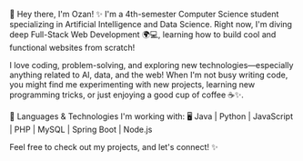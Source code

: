 🌟 Hey there, I'm Ozan! ✨
I'm a 4th-semester Computer Science student specializing in Artificial Intelligence and Data Science. Right now, I'm diving deep Full-Stack Web Development 🌍💻, learning how to build cool and functional websites from scratch!

I love coding, problem-solving, and exploring new technologies—especially anything related to AI, data, and the web! When I'm not busy writing code, you might find me experimenting with new projects, learning new programming tricks, or just enjoying a good cup of coffee ☕✨.

🔹 Languages & Technologies I'm working with:
🖥️ Java | Python | JavaScript | PHP | MySQL | Spring Boot | Node.js

Feel free to check out my projects, and let's connect! ✨
